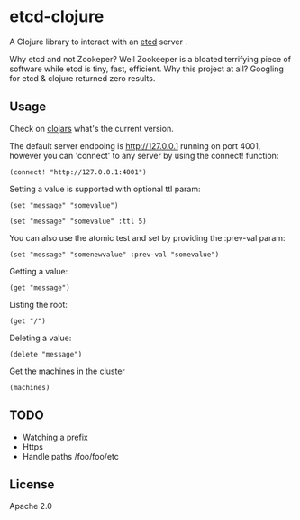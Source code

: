 # etcd-clojure

A Clojure library to interact with an [etcd](https://github.com/coreos/etcd) server .

Why etcd and not Zookeper? Well Zookeeper is a bloated terrifying piece of software while etcd is tiny, fast, efficient.
Why this project at all? Googling for etcd & clojure returned zero results.

## Usage

Check on [clojars](https://clojars.org/etcd-clojure) what's the current version.

The default server endpoing is http://127.0.0.1 running on port 4001, however you can 'connect' to any server by using the connect! function:

	(connect! "http://127.0.0.1:4001")

Setting a value is supported with optional ttl param:

	(set "message" "somevalue")

	(set "message" "somevalue" :ttl 5)

You can also use the atomic test and set by providing the :prev-val param:

	(set "message" "somenewvalue" :prev-val "somevalue")

Getting a value:

	(get "message")

Listing the root:

	(get "/")

Deleting a value:

	(delete "message")

Get the machines in the cluster

	(machines)

## TODO

- Watching a prefix
- Https
- Handle paths /foo/foo/etc

## License

Apache 2.0
